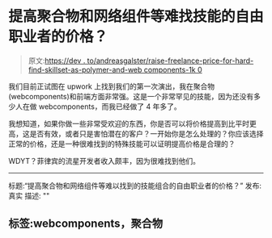 # 提高聚合物和网络组件等难找技能的自由职业者的价格？

> 原文:[https://dev . to/andreasgalster/raise-freelance-price-for-hard-find-skillset-as-polymer-and-web components-1k 0](https://dev.to/andreasgalster/raise-freelance-price-for-hard-to-find-skillset-such-as-polymer-and-webcomponents-1kk0)

我们目前正试图在 upwork 上找到我们的第一次演出，我在聚合物(webcomponents)和前端方面非常强。这是一个非常罕见的技能，因为还没有多少人在做 webcomponents，而我已经做了 4 年多了。

我想知道，如果你做一些非常受欢迎的东西，你是否可以将价格提高到比平时更高，这是否有效，或者只是害怕潜在的客户？一开始你是怎么处理的？你应该选择正常的价格，还是一种很难找到的特殊技能可以证明提高价格是合理的？

WDYT？菲律宾的流星开发者收入颇丰，因为很难找到他们。

* * *

标题:“提高聚合物和网络组件等难以找到的技能组合的自由职业者的价格？”
发布:真实
描述: ""

## [](#tags-webcomponents-polymer)标签:webcomponents，聚合物